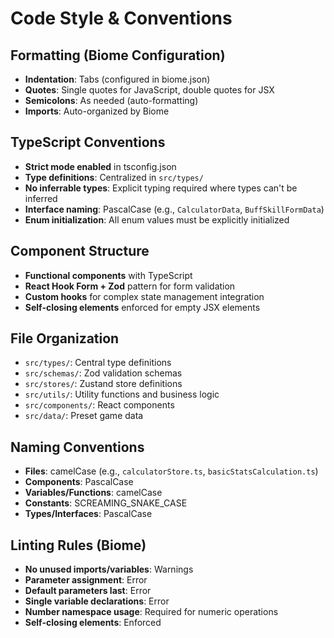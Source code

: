 # Code Style & Conventions

## Formatting (Biome Configuration)
- **Indentation**: Tabs (configured in biome.json)
- **Quotes**: Single quotes for JavaScript, double quotes for JSX
- **Semicolons**: As needed (auto-formatting)
- **Imports**: Auto-organized by Biome

## TypeScript Conventions
- **Strict mode enabled** in tsconfig.json
- **Type definitions**: Centralized in `src/types/`
- **No inferrable types**: Explicit typing required where types can't be inferred
- **Interface naming**: PascalCase (e.g., `CalculatorData`, `BuffSkillFormData`)
- **Enum initialization**: All enum values must be explicitly initialized

## Component Structure
- **Functional components** with TypeScript
- **React Hook Form + Zod** pattern for form validation
- **Custom hooks** for complex state management integration
- **Self-closing elements** enforced for empty JSX elements

## File Organization
- `src/types/`: Central type definitions
- `src/schemas/`: Zod validation schemas
- `src/stores/`: Zustand store definitions
- `src/utils/`: Utility functions and business logic
- `src/components/`: React components
- `src/data/`: Preset game data

## Naming Conventions
- **Files**: camelCase (e.g., `calculatorStore.ts`, `basicStatsCalculation.ts`)
- **Components**: PascalCase
- **Variables/Functions**: camelCase
- **Constants**: SCREAMING_SNAKE_CASE
- **Types/Interfaces**: PascalCase

## Linting Rules (Biome)
- **No unused imports/variables**: Warnings
- **Parameter assignment**: Error
- **Default parameters last**: Error
- **Single variable declarations**: Error
- **Number namespace usage**: Required for numeric operations
- **Self-closing elements**: Enforced